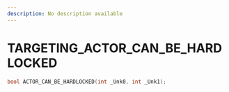 ```yaml
---
description: No description available 
---
```


# TARGETING\_ACTOR_CAN_BE_HARDLOCKED

```cpp
bool ACTOR_CAN_BE_HARDLOCKED(int _Unk0, int _Unk1);
```